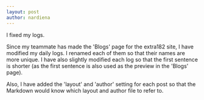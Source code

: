```yaml
---
layout: post
author: nardiena
---
```


I fixed my logs.

Since my teammate has made the 'Blogs' page for the extra182 site, I have modified my daily logs. I renamed each of them so that their names are more unique. I have also slightly modified each log so that the first sentence is shorter (as the first sentence is also used as the preview in the 'Blogs' page).

Also, I have added the 'layout' and 'author' setting for each post so that the Markdown would know which layout and author file to refer to.
